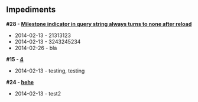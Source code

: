 ## Impediments

__#28 - [Milestone indicator in query string always turns to none after reload](https://github.com/ciuliot/github-tracker/issues/28)__

* 2014-02-13 - 21313123
* 2014-02-13 - 3243245234
* 2014-02-26 - bla

__#15 - [4](https://github.com/ciuliot/github-tracker/issues/15)__

* 2014-02-13 - testing, testing

__#24 - [hehe](https://github.com/ciuliot/github-tracker/issues/24)__

* 2014-02-13 - test2

